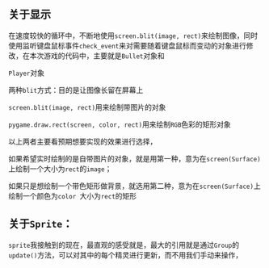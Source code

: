 ## 关于显示

在速度较快的循环中，不断地使用`screen.blit(image, rect)`来绘制图像，同时使用监听键盘鼠标事件`check_event`来对需要随着键盘鼠标而变动的对象进行修改，在本次游戏的代码中，主要就是`Bullet`对象和

`Player`对象

两种`blit`方式：目的是让图像长留在屏幕上

`screen.blit(image, rect)`用来绘制带图片的对象

`pygame.draw.rect(screen, color, rect)`用来绘制`RGB`色彩的矩形对象

以上两者主要看预期想要实现的效果进行选择，

如果希望实时绘制的是自带图片的对象，就是用第一种，意为在`screen(Surface)`上绘制一个大小为`rect`的`image`；

如果只是想绘制一个带色矩形做背景，就选用第二种，意为在`screen(Surface)`上绘制一个颜色为`color `大小为`rect`的矩形 

## 关于`Sprite`：

`sprite`我接触到的现在，最直观的感受就是，最大的引用就是通过`Group`的`update()`方法，可以对其中的每个精灵进行更新，而不用我们手动来操作，